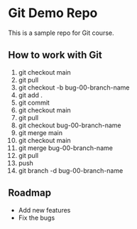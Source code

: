 # Git Demo Repo

This is a sample repo for Git course.

## How to work with Git

1. git checkout main
2. git pull
3. git checkout -b bug-00-branch-name
4. git add .
5. git commit
6. git checkout main
7. git pull
8. git checkout bug-00-branch-name
9. git merge main
10. git checkout main
11. git merge bug-00-branch-name
12. git pull
13. push
14. git branch -d bug-00-branch-name

## Roadmap

- Add new features
- Fix the bugs
